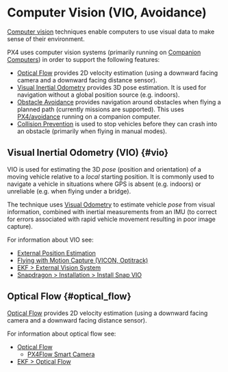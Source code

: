 # Computer Vision (VIO, Avoidance)

[Computer vision](https://en.wikipedia.org/wiki/Computer_vision) techniques enable computers to use visual data to make sense of their environment. 

PX4 uses computer vision systems (primarily running on [Companion Computers](../companion_computer/pixhawk_companion.md)) in order to support the following features:
- [Optical Flow](#optical_flow) provides 2D velocity estimation (using a downward facing camera and a downward facing distance sensor).
- [Visual Inertial Odometry](#vio) provides 3D pose estimation. It is used for navigation without a global position source (e.g. indoors).
- [Obstacle Avoidance](https://docs.px4.io/en/computer_vision/obstacle_avoidance.html) provides navigation around obstacles when flying a planned path (currently missions are supported). This uses [PX4/avoidance](https://github.com/PX4/avoidance) running on a companion computer.
- [Collision Prevention](https://docs.px4.io/en/computer_vision/collision_prevention.html) is used to stop vehicles before they can crash into an obstacle (primarily when flying in manual modes).


## Visual Inertial Odometry (VIO) {#vio}

VIO is used for estimating the 3D *pose* (position and orientation) of a moving vehicle relative to a *local* starting position.
It is commonly used to navigate a vehicle in situations where GPS is absent (e.g. indoors) or unreliable (e.g. when flying under a bridge).

The technique uses [Visual Odometry](https://en.wikipedia.org/wiki/Visual_odometry) to estimate vehicle *pose* from visual information, combined with inertial measurements from an IMU (to correct for errors associated with rapid vehicle movement resulting in poor image capture).

For information about VIO see:
- [External Position Estimation](../ros/external_position_estimation.md)
- [Flying with Motion Capture (VICON, Optitrack)](../tutorials/motion-capture-vicon-optitrack.md)
- [EKF > External Vision System](../tutorials/tuning_the_ecl_ekf.md#external-vision-system)
- [Snapdragon > Installation > Install Snap VIO](https://docs.px4.io/en/flight_controller/snapdragon_flight_software_installation.html#install-snap-vio)


## Optical Flow {#optical_flow}

[Optical Flow](https://docs.px4.io/en/sensor/optical_flow.html) provides 2D velocity estimation (using a downward facing camera and a downward facing distance sensor).

For information about optical flow see:
- [Optical Flow](https://docs.px4.io/en/sensor/optical_flow.html)
  - [PX4Flow Smart Camera](https://docs.px4.io/en/sensor/px4flow.html)
- [EKF > Optical Flow](../tutorials/tuning_the_ecl_ekf.md#optical-flow)

